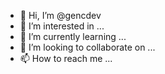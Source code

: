 - 👋 Hi, I’m @gencdev
- 👀 I’m interested in ...
- 🌱 I’m currently learning ...
- 💞️ I’m looking to collaborate on ...
- 📫 How to reach me ...

<!---
gencdev/gencdev is a ✨ special ✨ repository because its `README.md` (this file) appears on your GitHub profile.
You can click the Preview link to take a look at your changes.
--->
